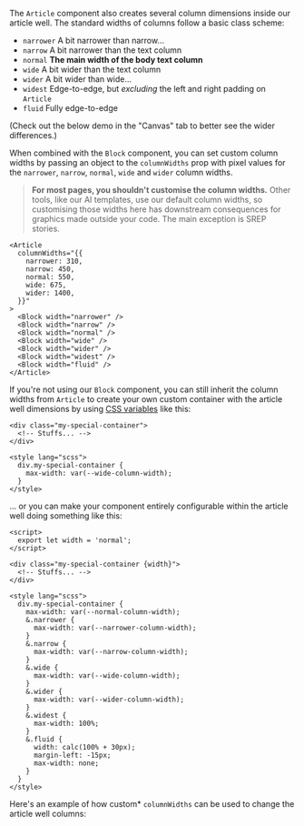 The `Article` component also creates several column dimensions inside our article well. The standard widths of columns follow a basic class scheme:

- `narrower` A bit narrower than narrow...
- `narrow` A bit narrower than the text column
- `normal` **The main width of the body text column**
- `wide` A bit wider than the text column
- `wider` A bit wider than wide...
- `widest` Edge-to-edge, but _excluding_ the left and right padding on `Article`
- `fluid` Fully edge-to-edge

(Check out the below demo in the "Canvas" tab to better see the wider differences.)

When combined with the `Block` component, you can set custom column widths by passing an object to the `columnWidths` prop with pixel values for the `narrower`, `narrow`, `normal`, `wide` and `wider` column widths.

> **For most pages, you shouldn't customise the column widths.** Other tools, like our AI templates, use our default column widths, so customising those widths here has downstream consequences for graphics made outside your code. The main exception is SREP stories.

```svelte
<Article
  columnWidths="{{
    narrower: 310,
    narrow: 450,
    normal: 550,
    wide: 675,
    wider: 1400,
  }}"
>
  <Block width="narrower" />
  <Block width="narrow" />
  <Block width="normal" />
  <Block width="wide" />
  <Block width="wider" />
  <Block width="widest" />
  <Block width="fluid" />
</Article>
```

If you're not using our `Block` component, you can still inherit the column widths from `Article` to create your own custom container with the article well dimensions by using [CSS variables](https://developer.mozilla.org/en-US/docs/Web/CSS/Using_CSS_custom_properties) like this:

```svelte
<div class="my-special-container">
  <!-- Stuffs... -->
</div>

<style lang="scss">
  div.my-special-container {
    max-width: var(--wide-column-width);
  }
</style>
```

... or you can make your component entirely configurable within the article well doing something like this:

```svelte
<script>
  export let width = 'normal';
</script>

<div class="my-special-container {width}">
  <!-- Stuffs... -->
</div>

<style lang="scss">
  div.my-special-container {
    max-width: var(--normal-column-width);
    &.narrower {
      max-width: var(--narrower-column-width);
    }
    &.narrow {
      max-width: var(--narrow-column-width);
    }
    &.wide {
      max-width: var(--wide-column-width);
    }
    &.wider {
      max-width: var(--wider-column-width);
    }
    &.widest {
      max-width: 100%;
    }
    &.fluid {
      width: calc(100% + 30px);
      margin-left: -15px;
      max-width: none;
    }
  }
</style>
```

Here's an example of how custom\* `columnWidths` can be used to change the article well columns:
